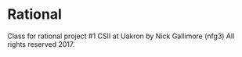 # Rational
Class for rational project #1 CSII at Uakron by Nick Gallimore (nfg3)
All rights reserved 2017.
